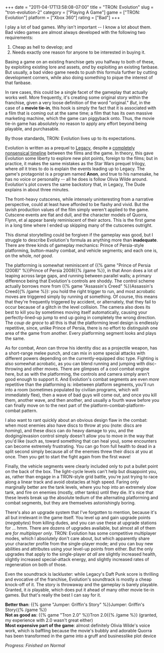 +++
date = "2011-04-17T13:58:08-07:00"
title = "TRON: Evolution"
slug = "tron-evolution-2"
category = ["Playing A Game"]
game = ["TRON: Evolution"]
platform = ["Xbox 360"]
rating = ["Bad"]
+++

I play a lot of bad games.  <i>Why</i> isn't important -- I know a lot about them.  Bad video games are almost always developed with the following two requirements:

1) Cheap as hell to develop; and  
2) Needs exactly one reason for anyone to be interested in buying it.

Basing a game on an existing franchise gets you halfway to both of these, by exploiting existing lore and assets, <i>and</i> by exploiting an existing fanbase.  But usually, a bad video game needs to push this formula further by cutting development corners, while also doing something to pique the interest of that fanbase.

In rare cases, this could be a single facet of the gameplay that actually works well.  More frequently, it's creating some original story within the franchise, given a very loose definition of the word "original."  <i>But</i>, in the case of a <b>movie tie-in</b>, this hook is simply the fact that it is associated with a film that is coming out at the same time; a film that has its own massive marketing machine, which the game can piggyback onto.  Thus, the movie tie-in game has absolutely no reason to apply any effort beyond being playable, and purchasable.

By those standards, TRON: Evolution lives up to its expectations.

Evolution is written as a prequel to <a href="http://www.imdb.com/title/tt1104001/">Legacy</a>, despite a <a href="http://tron.wikia.com/wiki/TRON_Timeline">completely nonsensical timeline</a> between the films and the game.  In theory, this gave Evolution some liberty to explore new plot points, foreign to the films; but in practice, it makes the same mistakes as the Star Wars prequel trilogy, where <i>all</i> it tries to do is explain the events leading up to Legacy.  The game's protagonist is a program named <b>Anon</b>, and true to his namesake, he has no voice or personality -- all he does is follow Olivia Wilde around.  Evolution's plot covers the same backstory that, in Legacy, The Dude explains in about three minutes.

The front-heavy cutscenes, while intensely uninteresting from a narrative perspective, could at least have afforded to be flashy and vivid.  But the lavish production values of the film simply weren't applied to the game.  Cutscene events are flat and dull, and the character models of Quorra, Flynn, et al appear barely reminiscent of their actors.  This is the first game in a long time where I ended up skipping many of the cutscenes outright.

This dismal storytelling could be forgiven if the gameplay was good, but I struggle to describe Evolution's formula as anything more than <b>inadequate</b>.  There are three kinds of gameplay mechanics: Prince of Persia-style platforming, button-mashy combat, and vehicle segments; and each one is, on the whole, <i>not good</i>.

The platforming is somewhat reminiscent of {{% game "Prince of Persia (2008)" %}}Prince of Persia 2008{{% /game %}}, in that Anon does a lot of leaping across large gaps, and running between parallel walls; a primary difference being that Evolution's controls are shoddy.  The control scheme actually borrows more from {{% game "Assassin's Creed" %}}Assassin's Creed{{% /game %}}: you hold the right trigger to run, and most acrobatic moves are triggered simply by running <i>at</i> something.  Of course, this means that they're frequently triggered by accident, or alternately, that they fail to occur because of a glitch in the level collision.  The camera also does its best to kill you by sometimes moving itself automatically, causing your perfectly-lined-up jump to end up going in completely the wrong direction.  The <i>coup de grace</i> to all this is that the platforming level design is endlessly repetitive, since, unlike Prince of Persia, there is no effort to distinguish one area of the game from another.  Every platforming segment looks and plays the same.

As for combat, Anon can throw his identity disc as a projectile weapon, has a short-range melee punch, and can mix in some special attacks with different powers depending on the currently-equipped disc type.  Fighting is also somewhat acrobatic, as you can blend running and jumping with disc-throwing and other moves.  There are glimpses of a cool combat engine here, but as with the platforming, the controls and camera simply aren't good enough to support it.  And Evolution's combat segments are even <i>more</i> repetitive than the platforming is: inbetween platform segments, you'll run into a room (sometimes populated by civilian programs, which will immediately flee), then a wave of bad guys will come out, and once you kill them, another wave, and then another, and usually a fourth wave before you can finally move on to the next part of the platform-combat-platform-combat pattern.

I also want to rant quickly about an obvious design flaw in the combat: when most enemies also have discs to throw at you (note: discs are <i>homing</i>), and these discs can do heavy damage to you, and the dodging/evasion control simply doesn't allow you to move in the way that you'd like (such as, toward something that can heal you), some encounters can become extremely frustrating.  You can go from full health to dead in a split second simply because all of the enemies threw their discs at you at once.  Then you get to start the fight again from the first wave!

Finally, the vehicle segments were clearly included only to put a bullet point on the back of the box.  The light-cycle levels can't help but disappoint you, as, rather than engage in a TRON-style grid battle, you're just trying to race along a linear track and avoid obstacles at high speed.  Faring only marginally better are the tank levels, where you hop into an extremely slow tank, and fire on enemies (mostly, other tanks) until they die.  It's nice that these levels break up the absolute tedium of the alternating platforming and combat segments, but they are themselves astonishingly boring.

There's also an upgrade system that I've forgotten to mention, because it's all but irrelevant in the game itself.  You level up and gain upgrade points (<i>megabytes</i>) from killing dudes, and you can use these at upgrade stations for ... hmm.  There are dozens of upgrades available, but almost all of them are <i>for multiplayer only</i>.  TRON: Evolution has some competitive multiplayer modes, which I absolutely don't care about, but which apparently share your character profile from the single-player mode; and you can buy new abilities and attributes using your level-up points from either.  But the only upgrades that apply to the single-player <i>at all</i> are slightly increased health, slightly increased special-attack energy, and slightly increased rates of regeneration on both of those.

Even the soundtrack is lackluster: while Legacy's Daft Punk score is thrilling and evocative of the franchise, Evolution's soundtrack is mostly a cheap knock-off of it.  The story is throwaway and the gameplay is barely playable.  Granted, it <i>is</i> playable, which does put it ahead of many other movie tie-in games.  But that's really the best I can say for it.

<b>Better than</b>: {{% game "Jumper: Griffin's Story" %}}Jumper: Griffin's Story{{% /game %}}  
<b>Not as good as</b>: {{% game "Tron 2.0" %}}Tron 2.0{{% /game %}} (granted, my experience with 2.0 wasn't great either)  
<b>Most expensive part of the game</b>: almost definitely Olivia Wilde's voice work, which is baffling because the movie's bubbly and adorable Quorra has been transformed in the game into a gruff and businesslike plot device

<i>Progress: Finished on Normal</i>